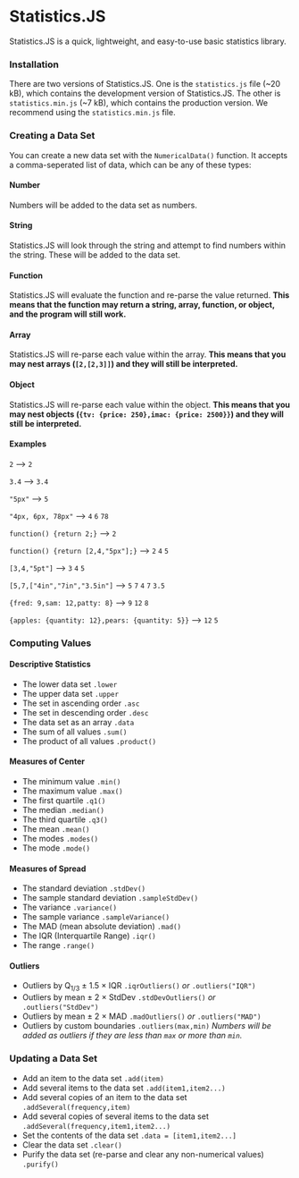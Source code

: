 # Statistics.JS

Statistics.JS is a quick, lightweight, and easy-to-use basic statistics library.

### Installation

There are two versions of Statistics.JS. One is the `statistics.js` file (~20 kB), which contains the development version of Statistics.JS. The other is `statistics.min.js` (~7 kB), which contains the production version. We recommend using the `statistics.min.js` file.

### Creating a Data Set

You can create a new data set with the `NumericalData()` function. It accepts a comma-seperated list of data, which can be any of these types:

#### Number

Numbers will be added to the data set as numbers.

#### String

Statistics.JS will look through the string and attempt to find numbers within the string. These will be added to the data set.

#### Function

Statistics.JS will evaluate the function and re-parse the value returned. **This means that the function may return a string, array, function, or object, and the program will still work.**

#### Array

Statistics.JS will re-parse each value within the array. **This means that you may nest arrays (`[2,[2,3]]`) and they will still be interpreted.**

#### Object

Statistics.JS will re-parse each value within the object. **This means that you may nest objects (`{tv: {price: 250},imac: {price: 2500}}`) and they will still be interpreted.**

#### Examples

`2` --> `2`

`3.4` --> `3.4`

`"5px"` --> `5`

`"4px, 6px, 78px"` --> `4` `6` `78`

`function() {return 2;}` --> `2`

`function() {return [2,4,"5px"];}` --> `2` `4` `5`

`[3,4,"5pt"]` --> `3` `4` `5`

`[5,7,["4in","7in","3.5in"]` --> `5` `7` `4` `7` `3.5`

`{fred: 9,sam: 12,patty: 8}` --> `9` `12` `8`

`{apples: {quantity: 12},pears: {quantity: 5}}` --> `12` `5`

### Computing Values

#### Descriptive Statistics

 - The lower data set `.lower`
 - The upper data set `.upper`
 - The set in ascending order `.asc`
 - The set in descending order `.desc`
 - The data set as an array `.data`
 - The sum of all values `.sum()`
 - The product of all values `.product()`

#### Measures of Center

 - The minimum value `.min()`
 - The maximum value `.max()`
 - The first quartile `.q1()`
 - The median `.median()`
 - The third quartile `.q3()`
 - The mean `.mean()`
 - The modes `.modes()`
 - The mode `.mode()`

#### Measures of Spread

 - The standard deviation `.stdDev()`
 - The sample standard deviation `.sampleStdDev()`
 - The variance `.variance()`
 - The sample variance `.sampleVariance()`
 - The MAD (mean absolute deviation) `.mad()`
 - The IQR (Interquartile Range) `.iqr()`
 - The range `.range()`

#### Outliers

 - Outliers by Q<sub>1/3</sub> ± 1.5 × IQR `.iqrOutliers()` *or* `.outliers("IQR")`
 - Outliers by mean ± 2 × StdDev `.stdDevOutliers()` *or* `.outliers("StdDev")`
 - Outliers by mean ± 2 × MAD `.madOutliers()` *or* `.outliers("MAD")`
 - Outliers by custom boundaries `.outliers(max,min)` *Numbers will be added as outliers if they are less than `max` or more than `min`.*

### Updating a Data Set

 - Add an item to the data set `.add(item)`
 - Add several items to the data set `.add(item1,item2...)`
 - Add several copies of an item to the data set `.addSeveral(frequency,item)`
 - Add several copies of several items to the data set `.addSeveral(frequency,item1,item2...)`
 - Set the contents of the data set `.data = [item1,item2...]`
 - Clear the data set `.clear()`
 - Purify the data set (re-parse and clear any non-numerical values) `.purify()`
